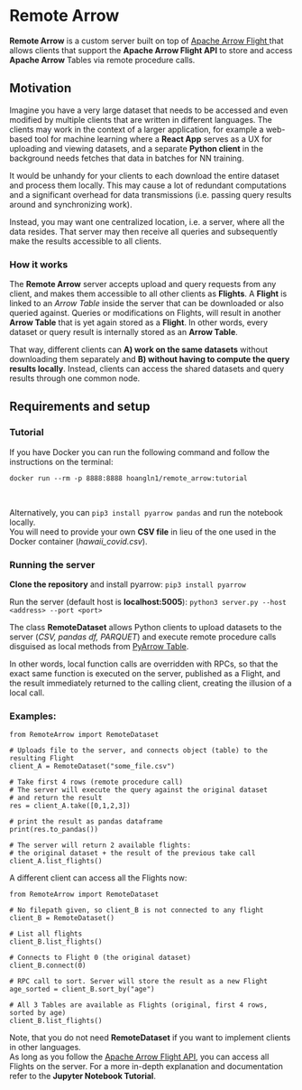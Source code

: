 # Remote Arrow
**Remote Arrow** is a custom server built on top of [Apache Arrow Flight ](https://arrow.apache.org/blog/2019/10/13/introducing-arrow-flight/ "Apache Arrow Flight ") that allows clients that support the **Apache Arrow Flight API** to store and access **Apache Arrow** Tables via remote procedure calls.

## Motivation

Imagine you have a very large dataset that needs to be accessed and even modified by multiple clients that are written in different languages. The clients may work in the context of a larger application, for example a web-based tool for machine learning where a **React App** serves as a UX for uploading and viewing datasets, and a separate **Python client** in the background needs fetches that data in batches for NN training.

It would be unhandy for your clients to each download the entire dataset and process them locally. This may cause a lot of redundant computations and a significant overhead for data transmissions (i.e. passing query results around and synchronizing work).

Instead, you may want one centralized location, i.e. a server, where all the data resides. That server may then receive all queries and subsequently make the results accessible to all clients.

### How it works

The **Remote Arrow** server accepts upload and query requests from any client, and makes them accessible to all other clients as **Flights**. A **Flight** is linked to an *Arrow Table* inside the server that can be downloaded or also queried against. Queries or modifications on Flights, will result in another **Arrow Table** that is yet again stored as a **Flight**. In other words, every dataset or query result is internally stored as an **Arrow Table**.

That way, different clients can **A) work on the same datasets** without downloading them separately and **B) without having to compute the query results locally**. Instead, clients can access the shared datasets and query results through one common node.



## Requirements and setup
### Tutorial

If you have Docker you can run the following command and follow the instructions on the terminal:
```
docker run --rm -p 8888:8888 hoangln1/remote_arrow:tutorial
```
<br>

Alternatively, you can ```pip3 install pyarrow pandas``` and run the notebook locally. <br>
You will need to provide your own **CSV file** in lieu of the one used in the Docker container (*hawaii_covid.csv*).


### Running the server

**Clone the repository** and install pyarrow:
```pip3 install pyarrow```

Run the server (default host is **localhost:5005**):
```python3 server.py --host <address> --port <port>```


The class **RemoteDataset** allows Python clients to upload datasets to the server (*CSV, pandas df, PARQUET*) and execute remote procedure calls disguised as local methods from [PyArrow Table](https://arrow.apache.org/docs/python/generated/pyarrow.Table.html "PyArrow Table"). 

In other words, local function calls are overridden with RPCs, so that the exact same function is executed on the server, published as a Flight, and the result immediately returned to the calling client, creating the illusion of a local call.

### Examples:

```
from RemoteArrow import RemoteDataset

# Uploads file to the server, and connects object (table) to the resulting Flight
client_A = RemoteDataset("some_file.csv")

# Take first 4 rows (remote procedure call)
# The server will execute the query against the original dataset
# and return the result
res = client_A.take([0,1,2,3])

# print the result as pandas dataframe
print(res.to_pandas())

# The server will return 2 available flights:
# the original dataset + the result of the previous take call
client_A.list_flights()
```


A different client can access all the Flights now:

```
from RemoteArrow import RemoteDataset

# No filepath given, so client_B is not connected to any flight
client_B = RemoteDataset()

# List all flights
client_B.list_flights()

# Connects to Flight 0 (the original dataset)
client_B.connect(0)

# RPC call to sort. Server will store the result as a new Flight
age_sorted = client_B.sort_by("age")

# All 3 Tables are available as Flights (original, first 4 rows, sorted by age)
client_B.list_flights()

```



Note, that you do not need **RemoteDataset** if you want to implement clients in other languages.<br>
As long as you follow the [Apache Arrow Flight API](https://arrow.apache.org/docs/format/Flight.html "Apache Arrow Flight API"), you can access all Flights on the server.
For a more in-depth explanation and documentation refer to the **Jupyter Notebook Tutorial**.


